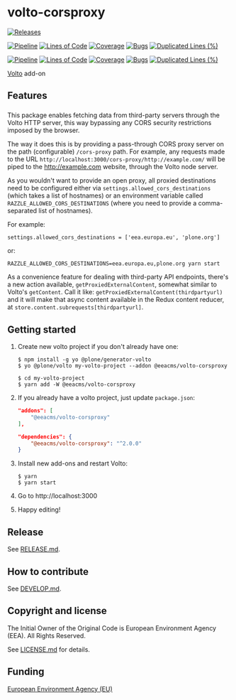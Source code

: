# volto-corsproxy

[![Releases](https://img.shields.io/github/v/release/eea/volto-corsproxy)](https://github.com/eea/volto-corsproxy/releases)

[![Pipeline](https://ci.eionet.europa.eu/buildStatus/icon?job=volto-addons%2Fvolto-corsproxy%2Fmaster&subject=master)](https://ci.eionet.europa.eu/view/Github/job/volto-addons/job/volto-corsproxy/job/master/display/redirect)
[![Lines of Code](https://sonarqube.eea.europa.eu/api/project_badges/measure?project=volto-corsproxy-master&metric=ncloc)](https://sonarqube.eea.europa.eu/dashboard?id=volto-corsproxy-master)
[![Coverage](https://sonarqube.eea.europa.eu/api/project_badges/measure?project=volto-corsproxy-master&metric=coverage)](https://sonarqube.eea.europa.eu/dashboard?id=volto-corsproxy-master)
[![Bugs](https://sonarqube.eea.europa.eu/api/project_badges/measure?project=volto-corsproxy-master&metric=bugs)](https://sonarqube.eea.europa.eu/dashboard?id=volto-corsproxy-master)
[![Duplicated Lines (%)](https://sonarqube.eea.europa.eu/api/project_badges/measure?project=volto-corsproxy-master&metric=duplicated_lines_density)](https://sonarqube.eea.europa.eu/dashboard?id=volto-corsproxy-master)

[![Pipeline](https://ci.eionet.europa.eu/buildStatus/icon?job=volto-addons%2Fvolto-corsproxy%2Fdevelop&subject=develop)](https://ci.eionet.europa.eu/view/Github/job/volto-addons/job/volto-corsproxy/job/develop/display/redirect)
[![Lines of Code](https://sonarqube.eea.europa.eu/api/project_badges/measure?project=volto-corsproxy-develop&metric=ncloc)](https://sonarqube.eea.europa.eu/dashboard?id=volto-corsproxy-develop)
[![Coverage](https://sonarqube.eea.europa.eu/api/project_badges/measure?project=volto-corsproxy-develop&metric=coverage)](https://sonarqube.eea.europa.eu/dashboard?id=volto-corsproxy-develop)
[![Bugs](https://sonarqube.eea.europa.eu/api/project_badges/measure?project=volto-corsproxy-develop&metric=bugs)](https://sonarqube.eea.europa.eu/dashboard?id=volto-corsproxy-develop)
[![Duplicated Lines (%)](https://sonarqube.eea.europa.eu/api/project_badges/measure?project=volto-corsproxy-develop&metric=duplicated_lines_density)](https://sonarqube.eea.europa.eu/dashboard?id=volto-corsproxy-develop)

[Volto](https://github.com/plone/volto) add-on

## Features

###

This package enables fetching data from third-party servers through the Volto
HTTP server, this way bypassing any CORS security restrictions imposed by the
browser.

The way it does this is by providing a pass-through CORS proxy server on the
path (configurable) `/cors-proxy` path. For example, any requests made to the
URL `http://localhost:3000/cors-proxy/http://example.com/` will be piped to
the http://example.com website, through the Volto node server.

As you wouldn't want to provide an open proxy, all proxied destinations need to
be configured either via `settings.allowed_cors_destinations` (which takes
a list of hostnames) or an environment variable called
`RAZZLE_ALLOWED_CORS_DESTINATIONS` (where you need to provide a comma-separated
list of hostnames).

For example:

```
settings.allowed_cors_destinations = ['eea.europa.eu', 'plone.org']

```

or:

```
RAZZLE_ALLOWED_CORS_DESTINATIONS=eea.europa.eu,plone.org yarn start
```

As a convenience feature for dealing with third-party API endpoints, there's
a new action available, `getProxiedExternalContent`, somewhat similar to
Volto's `getContent`. Call it like: `getProxiedExternalContent(thirdpartyurl)`
and it will make that async content available in the Redux content reducer, at
`store.content.subrequests[thirdpartyurl]`.

## Getting started

1. Create new volto project if you don't already have one:

   ```
   $ npm install -g yo @plone/generator-volto
   $ yo @plone/volto my-volto-project --addon @eeacms/volto-corsproxy

   $ cd my-volto-project
   $ yarn add -W @eeacms/volto-corsproxy
   ```

1. If you already have a volto project, just update `package.json`:

   ```JSON
   "addons": [
       "@eeacms/volto-corsproxy"
   ],

   "dependencies": {
       "@eeacms/volto-corsproxy": "^2.0.0"
   }
   ```

1. Install new add-ons and restart Volto:

   ```
   $ yarn
   $ yarn start
   ```

1. Go to http://localhost:3000

1. Happy editing!

## Release

See [RELEASE.md](https://github.com/eea/volto-corsproxy/blob/master/RELEASE.md).

## How to contribute

See [DEVELOP.md](DEVELOP.md).

## Copyright and license

The Initial Owner of the Original Code is European Environment Agency (EEA).
All Rights Reserved.

See [LICENSE.md](LICENSE.md) for details.

## Funding

[European Environment Agency (EU)](http://eea.europa.eu)
